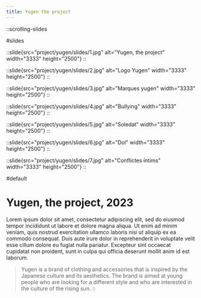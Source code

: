 ```yaml
---
title: Yugen the project
---
```


::scrolling-slides

#slides

::slide{src="project/yugen/slides/1.jpg" alt="Yugen, the project" width="3333" height="2500"}
::

::slide{src="project/yugen/slides/2.jpg" alt="Logo Yugen" width="3333" height="2500"}
::

::slide{src="project/yugen/slides/3.jpg" alt="Marques yugen" width="3333" height="2500"}
::

::slide{src="project/yugen/slides/4.jpg" alt="Bullying" width="3333" height="2500"}
::

::slide{src="project/yugen/slides/5.jpg" alt="Soledat" width="3333" height="2500"}
::

::slide{src="project/yugen/slides/6.jpg" alt="Dol" width="3333" height="2500"}
::

::slide{src="project/yugen/slides/7.jpg" alt="Conflictes íntims" width="3333" height="2500"}
::

#default

# Yugen, the project, 2023

Lorem ipsum dolor sit amet, consectetur adipiscing elit, sed do eiusmod tempor incididunt ut labore et dolore magna aliqua. Ut enim ad minim veniam, quis nostrud exercitation ullamco laboris nisi ut aliquip ex ea commodo consequat. Duis aute irure dolor in reprehenderit in voluptate velit esse cillum dolore eu fugiat nulla pariatur. Excepteur sint occaecat cupidatat non proident, sunt in culpa qui officia deserunt mollit anim id est laborum.

> Yugen is a brand of clothing and accessories that is inspired by the Japanese culture and its aesthetics. The brand is aimed at young people who are looking for a different style and who are interested in the culture of the rising sun.
::
